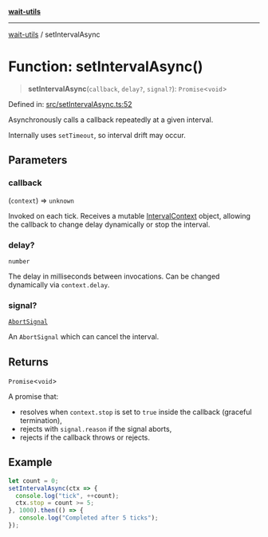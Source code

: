 [**wait-utils**](../README.md)

***

[wait-utils](../globals.md) / setIntervalAsync

# Function: setIntervalAsync()

> **setIntervalAsync**(`callback`, `delay?`, `signal?`): `Promise`\<`void`\>

Defined in: [src/setIntervalAsync.ts:52](https://github.com/havelessbemore/wait-utils/blob/15dbd61dba9c072aaada4b9cdc5ac16d88e7000e/src/setIntervalAsync.ts#L52)

Asynchronously calls a callback repeatedly at a given interval.

Internally uses `setTimeout`, so interval drift may occur.

## Parameters

### callback

(`context`) => `unknown`

Invoked on each tick. Receives a mutable [IntervalContext](../interfaces/IntervalContext.md) object,
                  allowing the callback to change delay dynamically or stop the interval.

### delay?

`number`

The delay in milliseconds between invocations.
               Can be changed dynamically via `context.delay`.

### signal?

[`AbortSignal`](#)

An `AbortSignal` which can cancel the interval.

## Returns

`Promise`\<`void`\>

A promise that:
- resolves when `context.stop` is set to `true` inside the callback (graceful termination),
- rejects with `signal.reason` if the signal aborts,
- rejects if the callback throws or rejects.

## Example

```ts
let count = 0;
setIntervalAsync(ctx => {
  console.log("tick", ++count);
  ctx.stop = count >= 5;
}, 1000).then(() => {
   console.log("Completed after 5 ticks");
});
```
